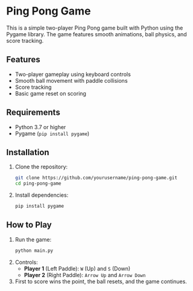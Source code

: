 # Ping Pong Game

This is a simple two-player Ping Pong game built with Python using the Pygame library. The game features smooth animations, ball physics, and score tracking.

## Features
- Two-player gameplay using keyboard controls
- Smooth ball movement with paddle collisions
- Score tracking
- Basic game reset on scoring

## Requirements
- Python 3.7 or higher
- Pygame (`pip install pygame`)

## Installation
1. Clone the repository:
    ```bash
    git clone https://github.com/yourusername/ping-pong-game.git
    cd ping-pong-game
    ```
2. Install dependencies:
    ```bash
    pip install pygame
    ```

## How to Play
1. Run the game:
    ```bash
    python main.py
    ```
2. Controls:
    - **Player 1** (Left Paddle): `W` (Up) and `S` (Down)
    - **Player 2** (Right Paddle): `Arrow Up` and `Arrow Down`
3. First to score wins the point, the ball resets, and the game continues.
